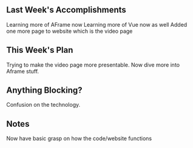 ## Last Week's Accomplishments

Learning more of AFrame now 
Learning more of Vue now as well 
Added one more page to website which is the video page



## This Week's Plan

Trying to make the video page more presentable.
Now dive more into Aframe stuff.



## Anything Blocking?

Confusion on the technology.

## Notes

Now have basic grasp on how the code/website functions

